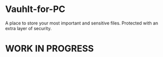# Vauhlt-for-PC
A place to store your most important and sensitive files. Protected with an extra layer of security.
 # WORK IN PROGRESS

